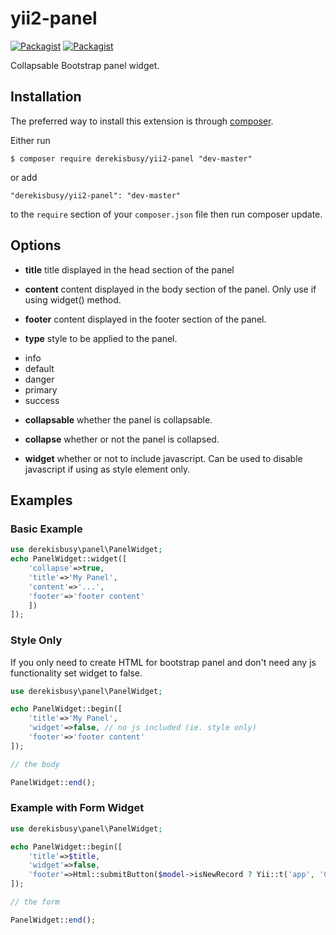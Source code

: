 # yii2-panel
[![Packagist](https://img.shields.io/packagist/l/doctrine/orm.svg)](https://github.com/derekisbusy/yii2-panel/blob/master/LICENSE.md)
[![Packagist](https://img.shields.io/packagist/dt/derekisbusy/yii2-panel.svg)](https://packagist.org/packages/derekisbusy/yii2-panel)


Collapsable Bootstrap panel widget.

## Installation

The preferred way to install this extension is through [composer](http://getcomposer.org/download/).

Either run

```
$ composer require derekisbusy/yii2-panel "dev-master"
```

or add

```
"derekisbusy/yii2-panel": "dev-master"
```

to the ```require``` section of your `composer.json` file then run composer update.

## Options
 - **title**    title displayed in the head section of the panel
 
 - **content**  content displayed in the body section of the panel. Only use if using widget() method.
 
 - **footer** content displayed in the footer section of the panel.
 
 - **type** style to be applied to the panel.
  * info
  * default
  * danger
  * primary
  * success
  
- **collapsable** whether the panel is collapsable.

- **collapse** whether or not the panel is collapsed.

- **widget** whether or not to include javascript. Can be used to disable javascript if using as style element only.

## Examples

### Basic Example
```php
use derekisbusy\panel\PanelWidget;
echo PanelWidget::widget([
    'collapse'=>true,
    'title'=>'My Panel',
    'content'=>'...',
    'footer'=>'footer content'
    ])
]);
```

### Style Only
If you only need to create HTML for bootstrap panel and don't need any js functionality set widget to false.
```php
use derekisbusy\panel\PanelWidget;

echo PanelWidget::begin([
    'title'=>'My Panel',
    'widget'=>false, // no js included (ie. style only)
    'footer'=>'footer content'
]);

// the body

PanelWidget::end();
```

### Example with Form Widget

```php
use derekisbusy\panel\PanelWidget;

echo PanelWidget::begin([
    'title'=>$title,
    'widget'=>false,
    'footer'=>Html::submitButton($model->isNewRecord ? Yii::t('app', 'Create') : Yii::t('app', 'Update'), ['class' => $model->isNewRecord ? 'btn btn-success' : 'btn btn-primary'])
]);

// the form

PanelWidget::end();
```






